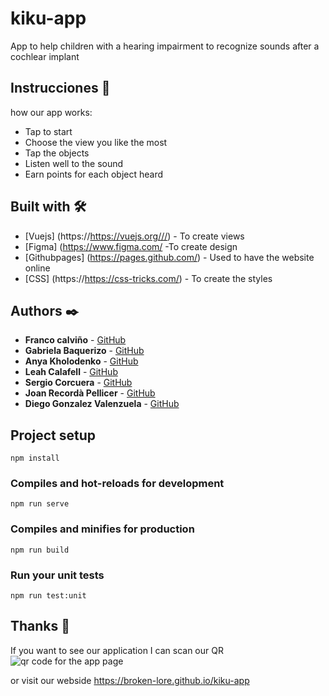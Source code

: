 # kiku-app
App to help children with a hearing impairment to recognize sounds after a cochlear implant

## Instrucciones 🚀

how our app works:
- Tap to start
- Choose the view you like the most
- Tap the objects
- Listen well to the sound
- Earn points for each object heard




## Built with 🛠️
* [Vuejs] (https://https://vuejs.org///) - To create views
* [Figma] (https://www.figma.com/ -To create design
* [Githubpages] (https://pages.github.com/) - Used to have the website online
* [CSS] (https://https://css-tricks.com/) - To create the styles

## Authors ✒️

* **Franco calviño** - [GitHub](https://github.com/Francocalvino)
* **Gabriela Baquerizo** - [GitHub](https://github.com/gbaquerizo13)
* **Anya Kholodenko** - [GitHub](https://github.com/a-xo)
* **Leah Calafell** - [GitHub](https://github.com/leahcalafell97)
* **Sergio Corcuera** - [GitHub](https://github.com/blaucomfuig)
* **Joan Recordà Pellicer** - [GitHub](https://github.com/JoanRecorda)
* **Diego Gonzalez Valenzuela** - [GitHub](https://github.com/)


## Project setup
```
npm install
```

### Compiles and hot-reloads for development
```
npm run serve
```

### Compiles and minifies for production
```
npm run build
```

### Run your unit tests
```
npm run test:unit
```
## Thanks 🎁

If you want to see our application I can scan our QR
![qr code for the app page](src/img/QrApp.png)

or visit our webside https://broken-lore.github.io/kiku-app